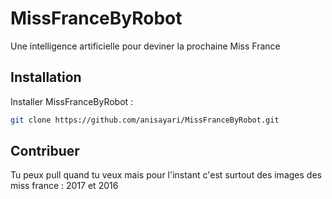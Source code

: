 # MissFranceByRobot

Une intelligence artificielle pour deviner la prochaine Miss France

## Installation

Installer MissFranceByRobot :

```bash
git clone https://github.com/anisayari/MissFranceByRobot.git
```

## Contribuer

Tu peux pull quand tu veux mais pour l'instant c'est surtout des images des miss france : 2017 et 2016
